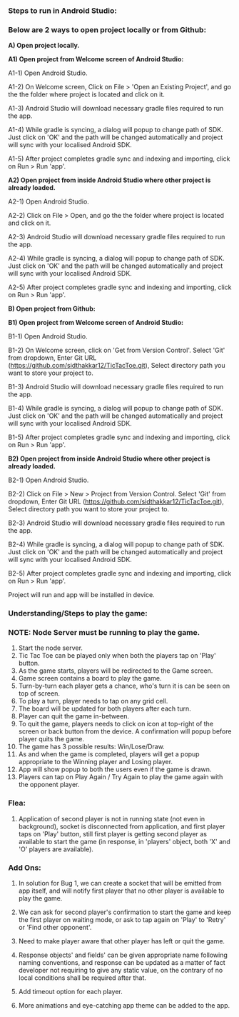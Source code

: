 ### Steps to run in Android Studio:

### Below are 2 ways to open project locally or from Github:

**A) Open project locally.**

 **A1) Open project from Welcome screen of Android Studio:**

  A1-1) Open Android Studio.

  A1-2) On Welcome screen, Click on File > 'Open an Existing Project', and go the the folder where project is located and click on it.

  A1-3) Android Studio will download necessary gradle files required to run the app.

  A1-4) While gradle is syncing, a dialog will popup to change path of SDK. Just click on 'OK' and the path will be changed automatically and project will sync with your localised Android SDK.

  A1-5) After project completes gradle sync and indexing and importing, click on Run > Run 'app'.

**A2) Open project from inside Android Studio where other project is already loaded.**

  A2-1) Open Android Studio.

  A2-2) Click on File > Open, and go the the folder where project is located and click on it.

  A2-3) Android Studio will download necessary gradle files required to run the app.

  A2-4) While gradle is syncing, a dialog will popup to change path of SDK. Just click on 'OK' and the path will be changed automatically and project will sync with your localised Android SDK.

  A2-5) After project completes gradle sync and indexing and importing, click on Run > Run 'app'.

**B) Open project from Github:**

**B1) Open project from Welcome screen of Android Studio:**

  B1-1) Open Android Studio.

  B1-2) On Welcome screen, click on 'Get from Version Control'. Select 'Git' from dropdown, Enter Git URL (https://github.com/sidthakkar12/TicTacToe.git), Select directory path you want to store your project to.

  B1-3) Android Studio will download necessary gradle files required to run the app.

  B1-4) While gradle is syncing, a dialog will popup to change path of SDK. Just click on 'OK' and the path will be changed automatically and project will sync with your localised Android SDK.

  B1-5) After project completes gradle sync and indexing and importing, click on Run > Run 'app'.

**B2) Open project from inside Android Studio where other project is already loaded.**

  B2-1) Open Android Studio.

  B2-2) Click on File > New > Project from Version Control. Select 'Git' from dropdown, Enter Git URL (https://github.com/sidthakkar12/TicTacToe.git), Select directory path you want to store your project to.

  B2-3) Android Studio will download necessary gradle files required to run the app.

  B2-4) While gradle is syncing, a dialog will popup to change path of SDK. Just click on 'OK' and the path will be changed automatically and project will sync with your localised Android SDK.

  B2-5) After project completes gradle sync and indexing and importing, click on Run > Run 'app'.

Project will run and app will be installed in device.

### Understanding/Steps to play the game:

### NOTE: Node Server must be running to play the game.

1) Start the node server.
2) Tic Tac Toe can be played only when both the players tap on 'Play' button.
3) As the game starts, players will be redirected to the Game screen.
4) Game screen contains a board to play the game.
5) Turn-by-turn each player gets a chance, who's turn it is can be seen on top of screen.
6) To play a turn, player needs to tap on any grid cell.
7) The board will be updated for both players after each turn.
8) Player can quit the game in-between.
9) To quit the game, players needs to click on icon at top-right of the screen or back button from the device. A confirmation will popup before player quits the game.
10) The game has 3 possible results: Win/Lose/Draw.
11) As and when the game is completed, players will get a popup appropriate to the Winning player and Losing player.
12) App will show popup to both the users even if the game is drawn.
13) Players can tap on Play Again / Try Again to play the game again with the opponent player.

### Flea:

1) Application of second player is not in running state (not even in background), socket is disconnected from application, and first player taps on 'Play' button, still first player is getting second player as available to start the game (in response, in 'players' object, both 'X' and 'O' players are available).

### Add Ons:

1) In solution for Bug 1, we can create a socket that will be emitted from app itself, and will notify first player that no other player is available to play the game. 

2) We can ask for second player's confirmation to start the game and keep the first player on waiting mode, or ask to tap again on 'Play' to 'Retry' or 'Find other opponent'.

3) Need to make player aware that other player has left or quit the game.

4) Response objects' and fields' can be given appropriate name following naming conventions, and response can be updated as a matter of fact developer not requiring to give any static value, on the contrary of no local conditions shall be required after that.

5) Add timeout option for each player.

6) More animations and eye-catching app theme can be added to the app.  
